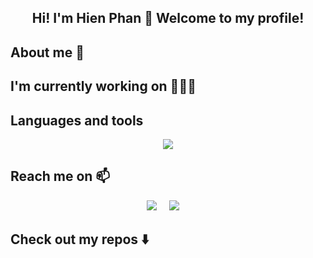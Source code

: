 <h2  align="center"> Hi! I'm Hien Phan 👋 Welcome to my profile! 

<!--
**hienphan161/hienphan161** is a ✨ _special_ ✨ repository because its `README.md` (this file) appears on your GitHub profile.

Here are some ideas to get you started:

- 🔭 I’m currently working on ...
- 🌱 I’m currently learning ...
- 👯 I’m looking to collaborate on ...
- 🤔 I’m looking for help with ...
- 💬 Ask me about ...
- 📫 How to reach me: ...
- 😄 Pronouns: ...
- ⚡ Fun fact: ...
-->

## About me 🌱

## I'm currently working on 🚴🏻‍♀️

## Languages and tools 
<p align="center">
  <a href="https://skillicons.dev">
    <img src="https://skillicons.dev/icons?i=py,pytorch,sklearn,kotlin,gcp,kubernetes,redis,docker,kafka,grafana,postman,figma,anaconda,vscode" />
  </a>
</p>

## Reach me on 📫
<p align="center">
  <a target="_blank"href="https://www.linkedin.com/in/hienphan160198/"><img src="https://img.shields.io/badge/linkedin-%230077B5.svg?&style=for-the-badge&logo=linkedin&logoColor=white" /></a>&nbsp;&nbsp;&nbsp;&nbsp;
  <a href="mailto:hien.phantt161@gmail.com?subject=Hello%20Ileri,%20From%20Github"><img src="https://img.shields.io/badge/gmail-%23D14836.svg?&style=for-the-badge&logo=gmail&logoColor=white" /></a>&nbsp;&nbsp;&nbsp;&nbsp;
</p>

## Check out my repos ⬇️

